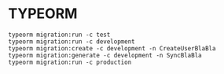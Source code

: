 # TYPEORM

    typeorm migration:run -c test
    typeorm migration:run -c development
    typeorm migration:create -c development -n CreateUserBlaBla
    typeorm migration:generate -c development -n SyncBlaBla
    typeorm migration:run -c production